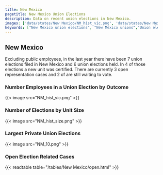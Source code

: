 ```yaml
---
title: New Mexico
pagetitle: New Mexico Union Elections
description: Data on recent union elections in New Mexico.
images: ['data/states/New Mexico/NM_hist_vic.png', 'data/states/New Mexico/NM_hist_size.png', 'data/states/New Mexico/NM_10.png']
keywords: ["New Mexico union elections", "New Mexico unions","Union elections"]
---
```

##  New Mexico

Excluding public employees, in the last year there have been 7 union elections filed in New Mexico and 6 union elections held. In 4 of those elections a new unit was certified. There are currently 3 open representation cases and 2 of are still waiting to vote.

### Number Employees in a Union Election by Outcome
{{< image src="NM_hist_vic.png" >}}

### Number of Elections by Unit Size
{{< image src="NM_hist_size.png" >}}

### Largest Private Union Elections
{{< image src="NM_10.png" >}}

### Open Election Related Cases
{{< readtable table="/tables/New Mexico/open.html" >}}

